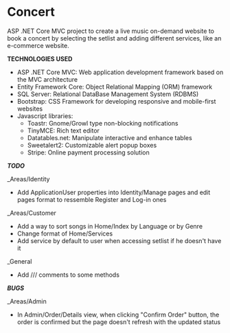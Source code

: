 # Concert

ASP .NET Core MVC project to create a live music on-demand website to book a concert by selecting the setlist and adding different services, like an e-commerce website.

__TECHNOLOGIES USED__

- ASP .NET Core MVC: Web application development framework based on the MVC architecture
- Entity Framework Core: Object Relational Mapping (ORM) framework
- SQL Server: Relational DataBase Management System (RDBMS)
- Bootstrap: CSS Framework for developing responsive and mobile-first websites
- Javascript libraries:
  - Toastr: Gnome/Growl type non-blocking notifications
  - TinyMCE: Rich text editor
  - Datatables.net: Manipulate interactive and enhance tables
  - Sweetalert2: Customizable alert popup boxes
  - Stripe: Online payment processing solution

___TODO___

_Areas/Identity
- Add ApplicationUser properties into Identity/Manage pages and edit pages format to ressemble Register and Log-in ones

_Areas/Customer
- Add a way to sort songs in Home/Index by Language or by Genre
- Change format of Home/Services
- Add service by default to user when accessing setlist if he doesn't have it

_General
- Add /// comments to some methods

___BUGS___

_Areas/Admin
- In Admin/Order/Details view, when clicking "Confirm Order" button, the order is confirmed but the page doesn't refresh with the updated status